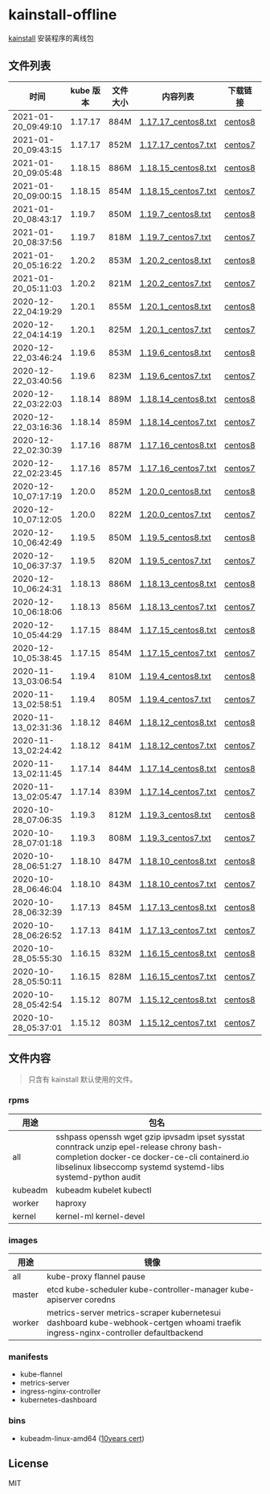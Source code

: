 # kainstall-offline

[kainstall](https://github.com/lework/kainstall) 安装程序的离线包



## 文件列表

| 时间 | kube 版本 | 文件大小 | 内容列表 | 下载链接 | kainstall 版本 |
| --------- | -------- | ----------- | ----------- | ----------- | ----------- |
| 2021-01-20_09:49:10 | 1.17.17 | 884M | [1.17.17_centos8.txt](./file_list/1.17.17_centos8.txt)  | [centos8](http://kainstall.oss-cn-shanghai.aliyuncs.com/1.17.17/centos8.tgz) |  v1.4.0 |
| 2021-01-20_09:43:15 | 1.17.17 | 852M | [1.17.17_centos7.txt](./file_list/1.17.17_centos7.txt)  | [centos7](http://kainstall.oss-cn-shanghai.aliyuncs.com/1.17.17/centos7.tgz) |  v1.4.0 |
| 2021-01-20_09:05:48 | 1.18.15 | 886M | [1.18.15_centos8.txt](./file_list/1.18.15_centos8.txt)  | [centos8](http://kainstall.oss-cn-shanghai.aliyuncs.com/1.18.15/centos8.tgz) |  v1.4.0 |
| 2021-01-20_09:00:15 | 1.18.15 | 854M | [1.18.15_centos7.txt](./file_list/1.18.15_centos7.txt)  | [centos7](http://kainstall.oss-cn-shanghai.aliyuncs.com/1.18.15/centos7.tgz) |  v1.4.0 |
| 2021-01-20_08:43:17 | 1.19.7 | 850M | [1.19.7_centos8.txt](./file_list/1.19.7_centos8.txt)  | [centos8](http://kainstall.oss-cn-shanghai.aliyuncs.com/1.19.7/centos8.tgz) |  v1.4.0 |
| 2021-01-20_08:37:56 | 1.19.7 | 818M | [1.19.7_centos7.txt](./file_list/1.19.7_centos7.txt)  | [centos7](http://kainstall.oss-cn-shanghai.aliyuncs.com/1.19.7/centos7.tgz) |  v1.4.0 |
| 2021-01-20_05:16:22 | 1.20.2 | 853M | [1.20.2_centos8.txt](./file_list/1.20.2_centos8.txt)  | [centos8](http://kainstall.oss-cn-shanghai.aliyuncs.com/1.20.2/centos8.tgz) |  v1.4.0 |
| 2021-01-20_05:11:03 | 1.20.2 | 821M | [1.20.2_centos7.txt](./file_list/1.20.2_centos7.txt)  | [centos7](http://kainstall.oss-cn-shanghai.aliyuncs.com/1.20.2/centos7.tgz) | v1.4.0 |
| 2020-12-22_04:19:29 | 1.20.1 | 855M | [1.20.1_centos8.txt](./file_list/1.20.1_centos8.txt)  | [centos8](http://kainstall.oss-cn-shanghai.aliyuncs.com/1.20.1/centos8.tgz) | v1.3.0 |
| 2020-12-22_04:14:19 | 1.20.1 | 825M | [1.20.1_centos7.txt](./file_list/1.20.1_centos7.txt)  | [centos7](http://kainstall.oss-cn-shanghai.aliyuncs.com/1.20.1/centos7.tgz) | v1.3.0 |
| 2020-12-22_03:46:24 | 1.19.6 | 853M | [1.19.6_centos8.txt](./file_list/1.19.6_centos8.txt)  | [centos8](http://kainstall.oss-cn-shanghai.aliyuncs.com/1.19.6/centos8.tgz) | v1.3.0 |
| 2020-12-22_03:40:56 | 1.19.6 | 823M | [1.19.6_centos7.txt](./file_list/1.19.6_centos7.txt)  | [centos7](http://kainstall.oss-cn-shanghai.aliyuncs.com/1.19.6/centos7.tgz) | v1.3.0 |
| 2020-12-22_03:22:03 | 1.18.14 | 889M | [1.18.14_centos8.txt](./file_list/1.18.14_centos8.txt)  | [centos8](http://kainstall.oss-cn-shanghai.aliyuncs.com/1.18.14/centos8.tgz) | v1.3.0 |
| 2020-12-22_03:16:36 | 1.18.14 | 859M | [1.18.14_centos7.txt](./file_list/1.18.14_centos7.txt)  | [centos7](http://kainstall.oss-cn-shanghai.aliyuncs.com/1.18.14/centos7.tgz) | v1.3.0 |
| 2020-12-22_02:30:39 | 1.17.16 | 887M | [1.17.16_centos8.txt](./file_list/1.17.16_centos8.txt)  | [centos8](http://kainstall.oss-cn-shanghai.aliyuncs.com/1.17.16/centos8.tgz) | v1.3.0 |
| 2020-12-22_02:23:45 | 1.17.16 | 857M | [1.17.16_centos7.txt](./file_list/1.17.16_centos7.txt)  | [centos7](http://kainstall.oss-cn-shanghai.aliyuncs.com/1.17.16/centos7.tgz) | v1.3.0 |
| 2020-12-10_07:17:19 | 1.20.0 | 852M | [1.20.0_centos8.txt](./file_list/1.20.0_centos8.txt)  | [centos8](http://kainstall.oss-cn-shanghai.aliyuncs.com/1.20.0/centos8.tgz) |  v1.2.0 |
| 2020-12-10_07:12:05 | 1.20.0 | 822M | [1.20.0_centos7.txt](./file_list/1.20.0_centos7.txt)  | [centos7](http://kainstall.oss-cn-shanghai.aliyuncs.com/1.20.0/centos7.tgz) |  v1.2.0 |
| 2020-12-10_06:42:49 | 1.19.5 | 850M | [1.19.5_centos8.txt](./file_list/1.19.5_centos8.txt)  | [centos8](http://kainstall.oss-cn-shanghai.aliyuncs.com/1.19.5/centos8.tgz) | v1.2.0 |
| 2020-12-10_06:37:37 | 1.19.5 | 820M | [1.19.5_centos7.txt](./file_list/1.19.5_centos7.txt)  | [centos7](http://kainstall.oss-cn-shanghai.aliyuncs.com/1.19.5/centos7.tgz) | v1.2.0 |
| 2020-12-10_06:24:31 | 1.18.13 | 886M | [1.18.13_centos8.txt](./file_list/1.18.13_centos8.txt)  | [centos8](http://kainstall.oss-cn-shanghai.aliyuncs.com/1.18.13/centos8.tgz) | v1.2.0 |
| 2020-12-10_06:18:06 | 1.18.13 | 856M | [1.18.13_centos7.txt](./file_list/1.18.13_centos7.txt)  | [centos7](http://kainstall.oss-cn-shanghai.aliyuncs.com/1.18.13/centos7.tgz) | v1.2.0 |
| 2020-12-10_05:44:29 | 1.17.15 | 884M | [1.17.15_centos8.txt](./file_list/1.17.15_centos8.txt)  | [centos8](http://kainstall.oss-cn-shanghai.aliyuncs.com/1.17.15/centos8.tgz) | v1.2.0 |
| 2020-12-10_05:38:45 | 1.17.15 | 854M | [1.17.15_centos7.txt](./file_list/1.17.15_centos7.txt)  | [centos7](http://kainstall.oss-cn-shanghai.aliyuncs.com/1.17.15/centos7.tgz) | v1.2.0 |
| 2020-11-13_03:06:54 | 1.19.4 | 810M | [1.19.4_centos8.txt](./file_list/1.19.4_centos8.txt)  | [centos8](http://kainstall.oss-cn-shanghai.aliyuncs.com/1.19.4/centos8.tgz) | v1.1.0 |
| 2020-11-13_02:58:51 | 1.19.4 | 805M | [1.19.4_centos7.txt](./file_list/1.19.4_centos7.txt)  | [centos7](http://kainstall.oss-cn-shanghai.aliyuncs.com/1.19.4/centos7.tgz) | v1.1.0 |
| 2020-11-13_02:31:36 | 1.18.12 | 846M | [1.18.12_centos8.txt](./file_list/1.18.12_centos8.txt)  | [centos8](http://kainstall.oss-cn-shanghai.aliyuncs.com/1.18.12/centos8.tgz) | v1.1.0 |
| 2020-11-13_02:24:42 | 1.18.12 | 841M | [1.18.12_centos7.txt](./file_list/1.18.12_centos7.txt)  | [centos7](http://kainstall.oss-cn-shanghai.aliyuncs.com/1.18.12/centos7.tgz) | v1.1.0 |
| 2020-11-13_02:11:45 | 1.17.14 | 844M | [1.17.14_centos8.txt](./file_list/1.17.14_centos8.txt)  | [centos8](http://kainstall.oss-cn-shanghai.aliyuncs.com/1.17.14/centos8.tgz) | v1.1.0 |
| 2020-11-13_02:05:47 | 1.17.14 | 839M | [1.17.14_centos7.txt](./file_list/1.17.14_centos7.txt)  | [centos7](http://kainstall.oss-cn-shanghai.aliyuncs.com/1.17.14/centos7.tgz) | v1.1.0 |
| 2020-10-28_07:06:35 | 1.19.3 | 812M | [1.19.3_centos8.txt](./file_list/1.19.3_centos8.txt)  | [centos8](http://kainstall.oss-cn-shanghai.aliyuncs.com/1.19.3/centos8.tgz) | v1.0.0 |
| 2020-10-28_07:01:18 | 1.19.3 | 808M | [1.19.3_centos7.txt](./file_list/1.19.3_centos7.txt)  | [centos7](http://kainstall.oss-cn-shanghai.aliyuncs.com/1.19.3/centos7.tgz) | v1.0.0 |
| 2020-10-28_06:51:27 | 1.18.10 | 847M | [1.18.10_centos8.txt](./file_list/1.18.10_centos8.txt)  | [centos8](http://kainstall.oss-cn-shanghai.aliyuncs.com/1.18.10/centos8.tgz) | v1.0.0 |
| 2020-10-28_06:46:04 | 1.18.10 | 843M | [1.18.10_centos7.txt](./file_list/1.18.10_centos7.txt)  | [centos7](http://kainstall.oss-cn-shanghai.aliyuncs.com/1.18.10/centos7.tgz) | v1.0.0 |
| 2020-10-28_06:32:39 | 1.17.13 | 845M | [1.17.13_centos8.txt](./file_list/1.17.13_centos8.txt)  | [centos8](http://kainstall.oss-cn-shanghai.aliyuncs.com/1.17.13/centos8.tgz) | v1.0.0 |
| 2020-10-28_06:26:52 | 1.17.13 | 841M | [1.17.13_centos7.txt](./file_list/1.17.13_centos7.txt)  | [centos7](http://kainstall.oss-cn-shanghai.aliyuncs.com/1.17.13/centos7.tgz) | v1.0.0 |
| 2020-10-28_05:55:30 | 1.16.15 | 832M | [1.16.15_centos8.txt](./file_list/1.16.15_centos8.txt)  | [centos8](http://kainstall.oss-cn-shanghai.aliyuncs.com/1.16.15/centos8.tgz) | v1.0.0 |
| 2020-10-28_05:50:11 | 1.16.15 | 828M | [1.16.15_centos7.txt](./file_list/1.16.15_centos7.txt)  | [centos7](http://kainstall.oss-cn-shanghai.aliyuncs.com/1.16.15/centos7.tgz) | v1.0.0 |
| 2020-10-28_05:42:54 | 1.15.12 | 807M | [1.15.12_centos8.txt](./file_list/1.15.12_centos8.txt)  | [centos8](http://kainstall.oss-cn-shanghai.aliyuncs.com/1.15.12/centos8.tgz) | v1.0.0 |
| 2020-10-28_05:37:01 | 1.15.12 | 803M | [1.15.12_centos7.txt](./file_list/1.15.12_centos7.txt)  | [centos7](http://kainstall.oss-cn-shanghai.aliyuncs.com/1.15.12/centos7.tgz) | v1.0.0 |



## 文件内容

> 只含有 kainstall 默认使用的文件。

### rpms

| 用途    | 包名                                                         |
| ------- | ------------------------------------------------------------ |
| all     | sshpass openssh wget gzip ipvsadm ipset sysstat conntrack unzip epel-release chrony bash-completion docker-ce docker-ce-cli containerd.io libselinux libseccomp systemd systemd-libs systemd-python audit |
| kubeadm | kubeadm kubelet  kubectl                                     |
| worker  | haproxy                                                      |
| kernel  | kernel-ml kernel-devel                                       |

### images

| 用途   | 镜像                                                         |
| ------ | ------------------------------------------------------------ |
| all    | kube-proxy flannel pause                                     |
| master | etcd kube-scheduler kube-controller-manager kube-apiserver coredns |
| worker | metrics-server metrics-scraper kubernetesui dashboard kube-webhook-certgen whoami traefik ingress-nginx-controller defaultbackend |

### manifests

- kube-flannel
- metrics-server
- ingress-nginx-controller
- kubernetes-dashboard

### bins

- kubeadm-linux-amd64 ([10years cert](https://github.com/lework/kubeadm-certs))

## License

MIT
